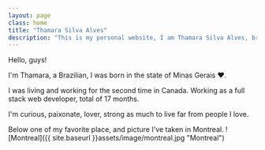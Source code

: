 ```yaml
---
layout: page
class: home
title: "Thamara Silva Alves"
description: "This is my personal website, I am Thamara Silva Alves, brazilian, from state of Minas Gerais, web developer, who loves discover new things, and challenges. "
---
```


Hello, guys! 

I'm Thamara, a Brazilian, I was born in the state of Minas Gerais ❤.

I was living and working for the second time in Canada. Working as a full stack web developer, total of 17 months.

I'm curious, paixonate, lover, strong as much to live far from people I love. 

Below one of my favorite place, and picture I've taken in Montreal.
![Montreal]({{ site.baseurl }}assets/image/montreal.jpg "Montreal")
